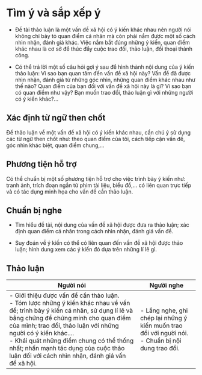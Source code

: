 # Tìm ý và sắp xếp ý

- Đề tài thảo luận là một vấn đề xã hội có ý kiến khác nhau nên người nói không chỉ bày tỏ quan điểm cá nhân mà còn phải nắm được một số cách nhìn nhận, đánh giá khác. Việc nắm bắt đúng những ý kiến, quan điểm khác nhau là cơ sở để thúc đẩy cuộc trao đổi, thảo luận, đối thoại thành công.

- Có thể trả lời một số câu hỏi gợi ý sau để hình thành nội dung của ý kiến thảo luận: Vì sao bạn quan tâm đến vấn đề xã hội này? Vấn đề đã được nhìn nhận, đánh giá từ những góc nhìn, những quan điểm khác nhau như thế nào? Quan điểm của bạn đối với vấn đề xã hội này là gì? Vì sao bạn có quan điểm như vậy? Bạn muốn trao đổi, thảo luận gì với những người có ý kiến khác?...

## Xác định từ ngữ then chốt

Để thảo luận về một vấn đề xã hội có ý kiến khác nhau, cần chú ý sử dụng các từ ngữ then chốt như: theo quan điểm của tôi, cách tiếp cận vấn đề, góc nhìn khác biệt, quan điểm chung,...

## Phương tiện hỗ trợ

Có thể chuẩn bị một số phương tiện hỗ trợ cho việc trình bày ý kiến như: tranh ảnh, trích đoạn ngắn từ phim tài liệu, biểu đồ,... có liên quan trực tiếp và có tác dụng minh họa cho vấn đề cần thảo luận.

## Chuẩn bị nghe

- Tìm hiểu đề tài, nội dung của vấn đề xã hội được đưa ra thảo luận; xác định quan điểm cá nhân trong cách nhìn nhận, đánh giá vấn đề.

- Suy đoán về ý kiến có thể có liên quan đến vấn đề xã hội được thảo luận; hình dung xem các ý kiến đó dựa trên những lí lẽ gì.

## Thảo luận

Người nói | Người nghe
--- | ---
- Giới thiệu được vấn đề cần thảo luận.<br>- Tóm lược những ý kiến khác nhau về vấn đề; trình bày ý kiến cá nhân, sử dụng lí lẽ và bằng chứng để chứng minh cho quan điểm của mình; trao đổi, thảo luận với những người có ý kiến khác....<br>- Khái quát những điểm chung có thể thống nhất; nhấn mạnh tác dụng của cuộc thảo luận đối với cách nhìn nhận, đánh giá vấn đề xã hội. | - Lắng nghe, ghi chép lại những ý kiến muốn trao đổi với người nói.<br>- Chuẩn bị nội dung trao đổi.